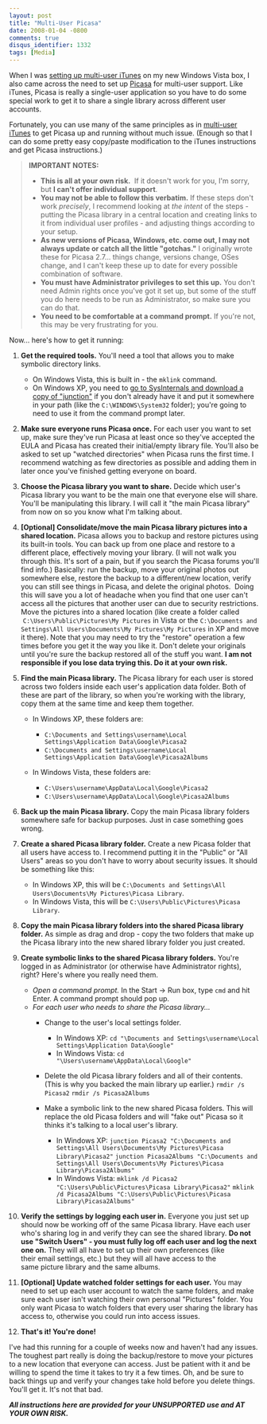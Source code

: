 ```yaml
---
layout: post
title: "Multi-User Picasa"
date: 2008-01-04 -0800
comments: true
disqus_identifier: 1332
tags: [Media]
---
```

When I was [setting up multi-user
iTunes](/archive/2005/04/10/multi-user-itunes.aspx) on my new Windows
Vista box, I also came across the need to set up
[Picasa](http://picasa.google.com/) for multi-user support. Like iTunes,
Picasa is really a single-user application so you have to do some
special work to get it to share a single library across different user
accounts.

Fortunately, you can use many of the same principles as in [multi-user
iTunes](/archive/2005/04/10/multi-user-itunes.aspx) to get Picasa up and
running without much issue. (Enough so that I can do some pretty easy
copy/paste modification to the iTunes instructions and get Picasa
instructions.)

> **IMPORTANT NOTES:**
>
> -   **This is all at your own risk.**  If it doesn't work for you, I'm
>     sorry, but **I can't offer individual support**.
> -   **You may not be able to follow this verbatim.** If these steps
>     don't work *precisely*, I recommend looking at *the intent* of the
>     steps - putting the Picasa library in a central location and
>     creating links to it from individual user profiles - and adjusting
>     things according to your setup.
> -   **As new versions of Picasa, Windows, etc. come out, I may not
>     always update or catch all the little "gotchas."** I originally
>     wrote these for Picasa 2.7... things change, versions change, OSes
>     change, and I can't keep these up to date for every possible
>     combination of software.
> -   **You must have Administrator privileges to set this up.** You
>     don't need Admin rights once you've got it set up, but some of the
>     stuff you do here needs to be run as Administrator, so make
>     sure you can do that. 
> -   **You need to be comfortable at a command prompt.** If you're not,
>     this may be very frustrating for you.

Now... here's how to get it running:

1.  **Get the required tools.** You'll need a tool that allows you to
    make symbolic directory links.
    -   On Windows Vista, this is built in - the `mklink` command.
    -   On Windows XP, you need to [go to SysInternals and download a
        copy of
        "junction"](http://www.sysinternals.com/ntw2k/source/misc.shtml#junction)
        if you don't already have it and put it somewhere in your path
        (like the `C:\WINDOWS\System32` folder); you're going to need to
        use it from the command prompt later.

2.  **Make sure everyone runs Picasa once.** For each user you want to
    set up, make sure they've run Picasa at least once so they've
    accepted the EULA and Picasa has created their initial/empty library
    file. You'll also be asked to set up "watched directories" when
    Picasa runs the first time. I recommend watching as few directories
    as possible and adding them in later once you've finished getting
    everyone on board.
3.  **Choose the Picasa library you want to share.** Decide which user's
    Picasa library you want to be the main one that everyone else will
    share. You'll be manipulating this library. I will call it "the main
    Picasa library" from now on so you know what I'm talking about.
4.  **[Optional] Consolidate/move the main Picasa library pictures into
    a shared location.** Picasa allows you to backup and restore
    pictures using its built-in tools. You can back up from one place
    and restore to a different place, effectively moving your library.
    (I will not walk you through this. It's sort of a pain, but if you
    search the Picasa forums you'll find info.) Basically: run the
    backup, move your original photos out somewhere else, restore the
    backup to a different/new location, verify you can still see things
    in Picasa, and delete the original photos.  Doing this will save you
    a lot of headache when you find that one user can't access all
    the pictures that another user can due to security restrictions.
    Move the pictures into a shared location (like create a folder
    called  `C:\Users\Public\Pictures\My Pictures` in Vista or the
    `C:\Documents and Settings\All Users\Documents\My Pictures\My Pictures` in
    XP and move it there). Note that you may need to try the "restore"
    operation a few times before you get it the way you like it. Don't
    delete your originals until you're sure the backup restored all of
    the stuff you want. **I am not responsible if you lose data trying
    this. Do it at your own risk.**
5.  **Find the main Picasa library.** The Picasa library for each user
    is stored across two folders inside each user's application data
    folder. Both of these are part of the library, so when you're
    working with the library, copy them at the same time and keep them
    together.
    -   In Windows XP, these folders are:
        -   `C:\Documents and Settings\username\Local Settings\Application Data\Google\Picasa2`
        -   `C:\Documents and Settings\username\Local Settings\Application Data\Google\Picasa2Albums`

    -   In Windows Vista, these folders are:
        -   `C:\Users\username\AppData\Local\Google\Picasa2`
        -   `C:\Users\username\AppData\Local\Google\Picasa2Albums`

6.  **Back up the main Picasa library.** Copy the main Picasa library
    folders somewhere safe for backup purposes. Just in case something
    goes wrong.
7.  **Create a shared Picasa library folder.** Create a new Picasa
    folder that all users have access to. I recommend putting it in the
    "Public" or "All Users" areas so you don't have to worry about
    security issues. It should be something like this: 
    -   In Windows XP, this will be
        `C:\Documents and Settings\All Users\Documents\My Pictures\Picasa Library`.
    -   In Windows Vista, this will be
        `C:\Users\Public\Pictures\Picasa Library`.

8.  **Copy the main Picasa library folders into the shared Picasa
    library folder.** As simple as drag and drop - copy the two folders
    that make up the Picasa library into the new shared library folder
    you just created.
9.  **Create symbolic links to the shared Picasa library folders.**
    You're logged in as Administrator (or otherwise have Administrator
    rights), right? Here's where you really need them.
    -   *Open a command prompt.* In the Start -\> Run box, type `cmd`
        and hit Enter. A command prompt should pop up.
    -   *For each user who needs to share the Picasa library...*
        -   Change to the user's local settings folder.
            -   In Windows XP:
                `cd "\Documents and Settings\username\Local Settings\Application Data\Google"`
            -   In Windows Vista:
                `cd "\Users\username\AppData\Local\Google"`

        -   Delete the old Picasa library folders and all of their
            contents. (This is why you backed the main library up
            earlier.)
             `rmdir /s Picasa2`
             `rmdir /s Picasa2Albums`
        -   Make a symbolic link to the new shared Picasa folders. This
            will replace the old Picasa folders and will "fake out"
            Picasa so it thinks it's talking to a local user's library.
            -   In Windows XP:
                `junction Picasa2 "C:\Documents and Settings\All Users\Documents\My Pictures\Picasa Library\Picasa2"`
                `junction Picasa2Albums "C:\Documents and Settings\All Users\Documents\My Pictures\Picasa Library\Picasa2Albums"`
            -   In Windows Vista:
                 `mklink /d Picasa2 "C:\Users\Public\Pictures\Picasa Library\Picasa2"`
                `mklink /d Picasa2Albums "C:\Users\Public\Pictures\Picasa Library\Picasa2Albums"`

10. **Verify the settings by logging each user in.** Everyone you just
    set up should now be working off of the same Picasa library. Have
    each user who's sharing log in and verify they can see the shared
    library. **Do not use "Switch Users" - you must fully log off each
    user and log the next one on.** They will all have to set up their
    own preferences (like their email settings, etc.) but they will all
    have access to the same picture library and the same albums.
11. **[Optional] Update watched folder settings for each user.** You may
    need to set up each user account to watch the same folders, and make
    sure each user isn't watching their own personal "Pictures" folder.
    You only want Picasa to watch folders that every user sharing the
    library has access to, otherwise you could run into access issues.
12. **That's it! You're done!**

I've had this running for a couple of weeks now and haven't had any
issues. The toughest part really is doing the backup/restore to move
your pictures to a new location that everyone can access. Just be
patient with it and be willing to spend the time it takes to try it a
few times. Oh, and be sure to back things up and verify your changes
take hold before you delete things. You'll get it. It's not that bad.

***All instructions here are provided for your UNSUPPORTED use and AT
YOUR OWN RISK.***

